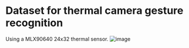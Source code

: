 # Dataset for thermal camera gesture recognition
Using a MLX90640 24x32 thermal sensor.
![image](https://github.com/ali20480/thermal_gesture_data/assets/10224818/0959b936-94d6-4f05-8654-b787c071aa8d)
